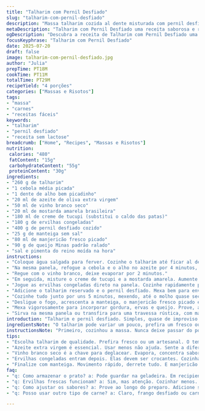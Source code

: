 ```yaml
---
title: "Talharim com Pernil Desfiado"
slug: "talharim-com-pernil-desfiado"
description: "Massa talharim cozida al dente misturada com pernil desfiado e ervilhas congeladas. Refogado rápido com cebola e alho, deglaçado com vinho branco e creme de tucupi, seguido da adição de mostarda amarela. Finalizando com manteiga, manjericão fresco e queijo Minas padrão ralado. Receita simples, rústica, sem lactose ou ovos, com ajustes de ingredientes e tempos ligeiramente modificados para intensificar sabores."
metaDescription: "Talharim com Pernil Desfiado uma receita saborosa e rústica com toques brasileiros que combina massa, carne suculenta e ingredientes frescos."
ogDescription: "Descubra a receita de Talharim com Pernil Desfiado uma explosão de sabores. Rústico e direto, anima qualquer refeição."
focusKeyphrase: "Talharim com Pernil Desfiado"
date: 2025-07-20
draft: false
image: talharim-com-pernil-desfiado.jpg
author: "Julia"
prepTime: PT18M
cookTime: PT11M
totalTime: PT29M
recipeYield: "4 porções"
categories: ["Massas e Risotos"]
tags:
- "massa"
- "carnes"
- "receitas fáceis"
keywords:
- "talharim"
- "pernil desfiado"
- "receita sem lactose"
breadcrumb: ["Home", "Recipes", "Massas e Risotos"]
nutrition: 
 calories: "480"
 fatContent: "15g"
 carbohydrateContent: "55g"
 proteinContent: "30g"
ingredients:
- "260 g de talharim"
- "1 cebola média picada"
- "1 dente de alho bem picadinho"
- "20 ml de azeite de oliva extra virgem"
- "50 ml de vinho branco seco"
- "20 ml de mostarda amarela brasileira"
- "180 ml de creme de tucupi (substitui o caldo das patas)"
- "180 g de ervilhas congeladas"
- "400 g de pernil desfiado cozido"
- "25 g de manteiga sem sal"
- "80 ml de manjericão fresco picado"
- "90 g de queijo Minas padrão ralado"
- "sal e pimenta do reino moída na hora"
instructions:
- "Coloque água salgada para ferver. Cozinhe o talharim até ficar al dente, uns 6 minutos. Escorra e pingue um fio de azeite, mexa para não grudar. Reserve."
- "Na mesma panela, refogue a cebola e o alho no azeite por 4 minutos, fogo médio, até ficarem translúcidos, sem deixar dourar muito."
- "Regue com o vinho branco, deixe evaporar por 2 minutos."
- "Em seguida, misture o creme de tucupi e a mostarda amarela. Aumente o fogo, deixe ferver forte para reduzir um pouco, uns 5 minutos."
- "Jogue as ervilhas congeladas direto na panela. Cozinhe rapidamente por 3 minutos, elas vão ficar crocantes e verdinhas."
- "Adicione o talharim reservado e o pernil desfiado. Mexa bem para envolver no molho."
- "Cozinhe tudo junto por uns 5 minutos, mexendo, até o molho quase secar e a massa absorver boa parte do líquido."
- "Desligue o fogo, acrescenta a manteiga, o manjericão fresco picado e o queijo Minas ralado."
- "Mexa vigorosamente para incorporar gordura, ervas e queijo. Prove, ajuste sal e pimenta."
- "Sirva na mesma panela ou transfira para uma travessa rústica, com manjericão extra por cima."
introduction: "Talharim e pernil desfiado. Simples, quase de improviso. O talharim é aquela massa larga, que segura molhinho. Pernil já cozido desfiado, aquela carne saborosa, bem puxada, sabe? Junte isso com ervilhas, que dão cor e crocância, cebola, alho e um toque ácido do vinho branco. Troquei o caldo tradicional das patas de porco por creme de tucupi, que é ácido, fresco — mais brasileiro, mais amazônico. O resultado tem pitada de biodiversidade nacional, sem lactose, sem ovo, para quem quer algo diferente, refratário a chatice na cozinha. Passa fácil, rápido, num horário apertado, mas não deixa cair na mesmice. Tem manjericão fresco, tem queijo Minas, que é mais suave que o parmesão. Tudo isso forma um prato cheio, simples, direto e respeita o gosto. Nada rebuscado, mas cheio de camadas, sabores que você não espera à primeira garfada."
ingredientsNote: "O talharim pode variar um pouco, prefira um fresco ou de boa qualidade, que coza rápido. Use cebola e alho bem picados para liberar sabor de verdade. O azeite deve ser extra virgem, não economize. O vinho branco pode ser nacional, seco, evita sabores muito doces para não mascarar o tucupi. A mostarda amarela brasileira tem sabor suave, dá equilíbrio à acidez do tucupi. O creme de tucupi é ingrediente novo que substitui o caldo das patas — você pode fazer com tucupi concentrado e um pouco de creme de leite vegetal para dar textura, ou comprar pronto em mercados amazônicos. Ervilhas congeladas intactas, frescas que vão direto ao ponto, claro. Pernil desfiado bem cozido, temperado na hora, nada salgado para não empatar com o queijo Minas, que é mais delicado que o parmesão italiano. A manteiga finaliza tudo, mas pode usar manteiga vegana para versão sem lactose. O manjericão fresco, o toque herbal, precisa ser picado grosseiramente para não perder aroma. Queijo Minas padrão ralado substitui o parmesão, mais brasileiro, menos salgado. Sal e pimenta na medida certa, quanto menos melhor, porque o sabor já é complexo."
instructionsNote: "Primeiro, cozinhou a massa. Nunca deixe passar do ponto, al dente é regra de ouro. Depois, usou a mesma panela para aproveitar o sabor residual do azeite e dos pedaços grudados da massa. Refogar cebola e alho devagar, mudo, para liberar aroma sem que queimem. O vinho branco para deglacear vai pegar esse fundo e soltar toda química envolvida. Depois vem o tucupi, misturado com mostarda, para dar corpo e acidez. O fogo sobe para ferver forte, para reduzir, engrossar o molho sem perder fluidez, é ponto de atenção. Ervilhas vão por último, porque não pode passar do ponto e virar pastinha. O pernil entra com a massa, ajuda na umidade e sabor. Cozinha tudo junto para o molho entrar na massa, quase um risoto de talharim. Fogo forte e mexer constante. No final, manteiga, manjericão e queijo Minas entram no calor residual. Mexer até derreter tudo e envolver bem. Prove sempre e ajuste sal pouco a pouco, queijo Minas não é muito salgado, o tucupi tem acidez, a mostarda também. Serve quente, com mais manjericão por cima para refrescar. Prato simples na mise en place, sofisticado no gosto. Receita para jantar tranquilo, sem frescura."
tips:
- "Escolha talharim de qualidade. Prefira fresco ou um artesanal. O tempo rapidamente contorna o ponto certo. Não deixe passar do al dente. Você quer mordida firme, sabor na boca."
- "Azeite extra virgem é essencial. Usar menos não ajuda. Sente a diferença. Refogar cebola e alho com cuidado, fogo médio. Eles precisam ficar translúcidos. Se dourar, amargo. Perde sabor."
- "Vinho branco seco é a chave para deglacear. Evapora, concentra sabor. Tucupi, substituto do caldo, traz um toque brasileiro. Mistura com mostarda dá corpo. Evitar que fique muito ácido, balancear."
- "Ervilhas congeladas entram depois. Elas devem ser crocantes. Cozinhar demais transforma em purê. Junte com talharim e pernil. O molho deve envolver tudo bem. Mexer sempre, fazer risoto é a meta."
- "Finalize com manteiga. Movimento rápido, derrete tudo. E manjericão fresco por cima. Aroma potente, fresco. Queijo Minas, leve. Mais suave que o parmesão. Camadas complexas de sabor está no prato."
faq:
- "q: Como armazenar o prato? a: Pode guardar na geladeira. Em recipiente fechado. Dura até três dias. Reaqueça no fogão ou micro-ondas. Pode perder textura."
- "q: Ervilhas frescas funcionam? a: Sim, mas atenção. Cozinhar menos. Elas desmancham rápido também. Congeladas são práticas. Claro, use o que preferir."
- "q: Como ajustar os sabores? a: Prove ao longo do preparo. Adicione sal e pimenta aos poucos. Não exagere. Queijo já traz sal. Tucupi é ácido, cuidado."
- "q: Posso usar outro tipo de carne? a: Claro, frango desfiado ou carne de porco também. Resultados vão variar no sabor. O processo e tempo podem mudar."

---
```

